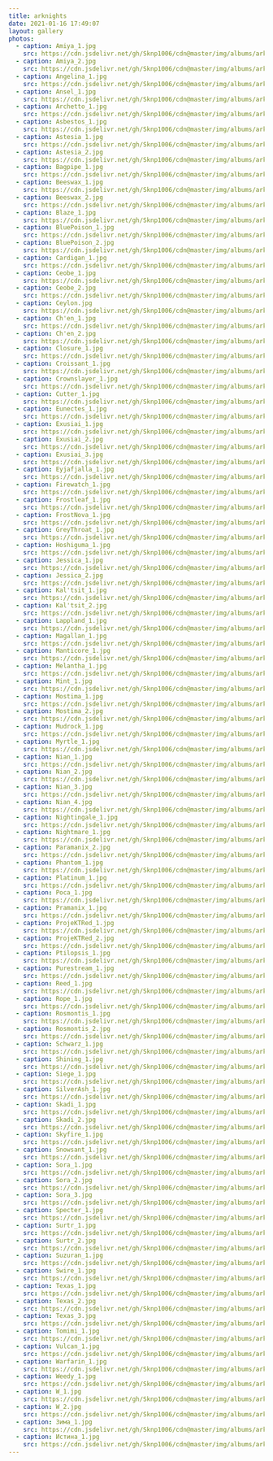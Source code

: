 ```yaml
---
title: arknights
date: 2021-01-16 17:49:07
layout: gallery
photos:
  - caption: Amiya_1.jpg
    src: https://cdn.jsdelivr.net/gh/Sknp1006/cdn@master/img/albums/arknights/Amiya_1.jpg
  - caption: Amiya_2.jpg
    src: https://cdn.jsdelivr.net/gh/Sknp1006/cdn@master/img/albums/arknights/Amiya_2.jpg
  - caption: Angelina_1.jpg
    src: https://cdn.jsdelivr.net/gh/Sknp1006/cdn@master/img/albums/arknights/Angelina_1.jpg
  - caption: Ansel_1.jpg
    src: https://cdn.jsdelivr.net/gh/Sknp1006/cdn@master/img/albums/arknights/Ansel_1.jpg
  - caption: Archetto_1.jpg
    src: https://cdn.jsdelivr.net/gh/Sknp1006/cdn@master/img/albums/arknights/Archetto_1.jpg
  - caption: Asbestos_1.jpg
    src: https://cdn.jsdelivr.net/gh/Sknp1006/cdn@master/img/albums/arknights/Asbestos_1.jpg
  - caption: Astesia_1.jpg
    src: https://cdn.jsdelivr.net/gh/Sknp1006/cdn@master/img/albums/arknights/Astesia_1.jpg
  - caption: Astesia_2.jpg
    src: https://cdn.jsdelivr.net/gh/Sknp1006/cdn@master/img/albums/arknights/Astesia_2.jpg
  - caption: Bagpipe_1.jpg
    src: https://cdn.jsdelivr.net/gh/Sknp1006/cdn@master/img/albums/arknights/Bagpipe_1.jpg
  - caption: Beeswax_1.jpg
    src: https://cdn.jsdelivr.net/gh/Sknp1006/cdn@master/img/albums/arknights/Beeswax_1.jpg
  - caption: Beeswax_2.jpg
    src: https://cdn.jsdelivr.net/gh/Sknp1006/cdn@master/img/albums/arknights/Beeswax_2.jpg
  - caption: Blaze_1.jpg
    src: https://cdn.jsdelivr.net/gh/Sknp1006/cdn@master/img/albums/arknights/Blaze_1.jpg
  - caption: BluePoison_1.jpg
    src: https://cdn.jsdelivr.net/gh/Sknp1006/cdn@master/img/albums/arknights/BluePoison_1.jpg
  - caption: BluePoison_2.jpg
    src: https://cdn.jsdelivr.net/gh/Sknp1006/cdn@master/img/albums/arknights/BluePoison_2.jpg
  - caption: Cardigan_1.jpg
    src: https://cdn.jsdelivr.net/gh/Sknp1006/cdn@master/img/albums/arknights/Cardigan_1.jpg
  - caption: Ceobe_1.jpg
    src: https://cdn.jsdelivr.net/gh/Sknp1006/cdn@master/img/albums/arknights/Ceobe_1.jpg
  - caption: Ceobe_2.jpg
    src: https://cdn.jsdelivr.net/gh/Sknp1006/cdn@master/img/albums/arknights/Ceobe_2.jpg
  - caption: Ceylon.jpg
    src: https://cdn.jsdelivr.net/gh/Sknp1006/cdn@master/img/albums/arknights/Ceylon.jpg
  - caption: Ch'en_1.jpg
    src: https://cdn.jsdelivr.net/gh/Sknp1006/cdn@master/img/albums/arknights/Ch'en_1.jpg
  - caption: Ch'en_2.jpg
    src: https://cdn.jsdelivr.net/gh/Sknp1006/cdn@master/img/albums/arknights/Ch'en_2.jpg
  - caption: Closure_1.jpg
    src: https://cdn.jsdelivr.net/gh/Sknp1006/cdn@master/img/albums/arknights/Closure_1.jpg
  - caption: Croissant_1.jpg
    src: https://cdn.jsdelivr.net/gh/Sknp1006/cdn@master/img/albums/arknights/Croissant_1.jpg
  - caption: Crownslayer_1.jpg
    src: https://cdn.jsdelivr.net/gh/Sknp1006/cdn@master/img/albums/arknights/Crownslayer_1.jpg
  - caption: Cutter_1.jpg
    src: https://cdn.jsdelivr.net/gh/Sknp1006/cdn@master/img/albums/arknights/Cutter_1.jpg
  - caption: Eunectes_1.jpg
    src: https://cdn.jsdelivr.net/gh/Sknp1006/cdn@master/img/albums/arknights/Eunectes_1.jpg
  - caption: Exusiai_1.jpg
    src: https://cdn.jsdelivr.net/gh/Sknp1006/cdn@master/img/albums/arknights/Exusiai_1.jpg
  - caption: Exusiai_2.jpg
    src: https://cdn.jsdelivr.net/gh/Sknp1006/cdn@master/img/albums/arknights/Exusiai_2.jpg
  - caption: Exusiai_3.jpg
    src: https://cdn.jsdelivr.net/gh/Sknp1006/cdn@master/img/albums/arknights/Exusiai_3.jpg
  - caption: Eyjafjalla_1.jpg
    src: https://cdn.jsdelivr.net/gh/Sknp1006/cdn@master/img/albums/arknights/Eyjafjalla_1.jpg
  - caption: Firewatch_1.jpg
    src: https://cdn.jsdelivr.net/gh/Sknp1006/cdn@master/img/albums/arknights/Firewatch_1.jpg
  - caption: Frostleaf_1.jpg
    src: https://cdn.jsdelivr.net/gh/Sknp1006/cdn@master/img/albums/arknights/Frostleaf_1.jpg
  - caption: FrostNova_1.jpg
    src: https://cdn.jsdelivr.net/gh/Sknp1006/cdn@master/img/albums/arknights/FrostNova_1.jpg
  - caption: GreyThroat_1.jpg
    src: https://cdn.jsdelivr.net/gh/Sknp1006/cdn@master/img/albums/arknights/GreyThroat_1.jpg
  - caption: Hoshiguma_1.jpg
    src: https://cdn.jsdelivr.net/gh/Sknp1006/cdn@master/img/albums/arknights/Hoshiguma_1.jpg
  - caption: Jessica_1.jpg
    src: https://cdn.jsdelivr.net/gh/Sknp1006/cdn@master/img/albums/arknights/Jessica_1.jpg
  - caption: Jessica_2.jpg
    src: https://cdn.jsdelivr.net/gh/Sknp1006/cdn@master/img/albums/arknights/Jessica_2.jpg
  - caption: Kal'tsit_1.jpg
    src: https://cdn.jsdelivr.net/gh/Sknp1006/cdn@master/img/albums/arknights/Kal'tsit_1.jpg
  - caption: Kal'tsit_2.jpg
    src: https://cdn.jsdelivr.net/gh/Sknp1006/cdn@master/img/albums/arknights/Kal'tsit_2.jpg
  - caption: Lappland_1.jpg
    src: https://cdn.jsdelivr.net/gh/Sknp1006/cdn@master/img/albums/arknights/Lappland_1.jpg
  - caption: Magallan_1.jpg
    src: https://cdn.jsdelivr.net/gh/Sknp1006/cdn@master/img/albums/arknights/Magallan_1.jpg
  - caption: Manticore_1.jpg
    src: https://cdn.jsdelivr.net/gh/Sknp1006/cdn@master/img/albums/arknights/Manticore_1.jpg
  - caption: Melantha_1.jpg
    src: https://cdn.jsdelivr.net/gh/Sknp1006/cdn@master/img/albums/arknights/Melantha_1.jpg
  - caption: Mint_1.jpg
    src: https://cdn.jsdelivr.net/gh/Sknp1006/cdn@master/img/albums/arknights/Mint_1.jpg
  - caption: Mostima_1.jpg
    src: https://cdn.jsdelivr.net/gh/Sknp1006/cdn@master/img/albums/arknights/Mostima_1.jpg
  - caption: Mostima_2.jpg
    src: https://cdn.jsdelivr.net/gh/Sknp1006/cdn@master/img/albums/arknights/Mostima_2.jpg
  - caption: Mudrock_1.jpg
    src: https://cdn.jsdelivr.net/gh/Sknp1006/cdn@master/img/albums/arknights/Mudrock_1.jpg
  - caption: Myrtle_1.jpg
    src: https://cdn.jsdelivr.net/gh/Sknp1006/cdn@master/img/albums/arknights/Myrtle_1.jpg
  - caption: Nian_1.jpg
    src: https://cdn.jsdelivr.net/gh/Sknp1006/cdn@master/img/albums/arknights/Nian_1.jpg
  - caption: Nian_2.jpg
    src: https://cdn.jsdelivr.net/gh/Sknp1006/cdn@master/img/albums/arknights/Nian_2.jpg
  - caption: Nian_3.jpg
    src: https://cdn.jsdelivr.net/gh/Sknp1006/cdn@master/img/albums/arknights/Nian_3.jpg
  - caption: Nian_4.jpg
    src: https://cdn.jsdelivr.net/gh/Sknp1006/cdn@master/img/albums/arknights/Nian_4.jpg
  - caption: Nightingale_1.jpg
    src: https://cdn.jsdelivr.net/gh/Sknp1006/cdn@master/img/albums/arknights/Nightingale_1.jpg
  - caption: Nightmare_1.jpg
    src: https://cdn.jsdelivr.net/gh/Sknp1006/cdn@master/img/albums/arknights/Nightmare_1.jpg
  - caption: Paramanix_2.jpg
    src: https://cdn.jsdelivr.net/gh/Sknp1006/cdn@master/img/albums/arknights/Paramanix_2.jpg
  - caption: Phantom_1.jpg
    src: https://cdn.jsdelivr.net/gh/Sknp1006/cdn@master/img/albums/arknights/Phantom_1.jpg
  - caption: Platinum_1.jpg
    src: https://cdn.jsdelivr.net/gh/Sknp1006/cdn@master/img/albums/arknights/Platinum_1.jpg
  - caption: Poca_1.jpg
    src: https://cdn.jsdelivr.net/gh/Sknp1006/cdn@master/img/albums/arknights/Poca_1.jpg
  - caption: Pramanix_1.jpg
    src: https://cdn.jsdelivr.net/gh/Sknp1006/cdn@master/img/albums/arknights/Pramanix_1.jpg
  - caption: ProjeKTRed_1.jpg
    src: https://cdn.jsdelivr.net/gh/Sknp1006/cdn@master/img/albums/arknights/ProjeKTRed_1.jpg
  - caption: ProjeKTRed_2.jpg
    src: https://cdn.jsdelivr.net/gh/Sknp1006/cdn@master/img/albums/arknights/ProjeKTRed_2.jpg
  - caption: Ptilopsis_1.jpg
    src: https://cdn.jsdelivr.net/gh/Sknp1006/cdn@master/img/albums/arknights/Ptilopsis_1.jpg
  - caption: Purestream_1.jpg
    src: https://cdn.jsdelivr.net/gh/Sknp1006/cdn@master/img/albums/arknights/Purestream_1.jpg
  - caption: Reed_1.jpg
    src: https://cdn.jsdelivr.net/gh/Sknp1006/cdn@master/img/albums/arknights/Reed_1.jpg
  - caption: Rope_1.jpg
    src: https://cdn.jsdelivr.net/gh/Sknp1006/cdn@master/img/albums/arknights/Rope_1.jpg
  - caption: Rosmontis_1.jpg
    src: https://cdn.jsdelivr.net/gh/Sknp1006/cdn@master/img/albums/arknights/Rosmontis_1.jpg
  - caption: Rosmontis_2.jpg
    src: https://cdn.jsdelivr.net/gh/Sknp1006/cdn@master/img/albums/arknights/Rosmontis_2.jpg
  - caption: Schwarz_1.jpg
    src: https://cdn.jsdelivr.net/gh/Sknp1006/cdn@master/img/albums/arknights/Schwarz_1.jpg
  - caption: Shining_1.jpg
    src: https://cdn.jsdelivr.net/gh/Sknp1006/cdn@master/img/albums/arknights/Shining_1.jpg
  - caption: Siege_1.jpg
    src: https://cdn.jsdelivr.net/gh/Sknp1006/cdn@master/img/albums/arknights/Siege_1.jpg
  - caption: SilverAsh_1.jpg
    src: https://cdn.jsdelivr.net/gh/Sknp1006/cdn@master/img/albums/arknights/SilverAsh_1.jpg
  - caption: Skadi_1.jpg
    src: https://cdn.jsdelivr.net/gh/Sknp1006/cdn@master/img/albums/arknights/Skadi_1.jpg
  - caption: Skadi_2.jpg
    src: https://cdn.jsdelivr.net/gh/Sknp1006/cdn@master/img/albums/arknights/Skadi_2.jpg
  - caption: Skyfire_1.jpg
    src: https://cdn.jsdelivr.net/gh/Sknp1006/cdn@master/img/albums/arknights/Skyfire_1.jpg
  - caption: Snowsant_1.jpg
    src: https://cdn.jsdelivr.net/gh/Sknp1006/cdn@master/img/albums/arknights/Snowsant_1.jpg
  - caption: Sora_1.jpg
    src: https://cdn.jsdelivr.net/gh/Sknp1006/cdn@master/img/albums/arknights/Sora_1.jpg
  - caption: Sora_2.jpg
    src: https://cdn.jsdelivr.net/gh/Sknp1006/cdn@master/img/albums/arknights/Sora_2.jpg
  - caption: Sora_3.jpg
    src: https://cdn.jsdelivr.net/gh/Sknp1006/cdn@master/img/albums/arknights/Sora_3.jpg
  - caption: Specter_1.jpg
    src: https://cdn.jsdelivr.net/gh/Sknp1006/cdn@master/img/albums/arknights/Specter_1.jpg
  - caption: Surtr_1.jpg
    src: https://cdn.jsdelivr.net/gh/Sknp1006/cdn@master/img/albums/arknights/Surtr_1.jpg
  - caption: Surtr_2.jpg
    src: https://cdn.jsdelivr.net/gh/Sknp1006/cdn@master/img/albums/arknights/Surtr_2.jpg
  - caption: Suzuran_1.jpg
    src: https://cdn.jsdelivr.net/gh/Sknp1006/cdn@master/img/albums/arknights/Suzuran_1.jpg
  - caption: Swire_1.jpg
    src: https://cdn.jsdelivr.net/gh/Sknp1006/cdn@master/img/albums/arknights/Swire_1.jpg
  - caption: Texas_1.jpg
    src: https://cdn.jsdelivr.net/gh/Sknp1006/cdn@master/img/albums/arknights/Texas_1.jpg
  - caption: Texas_2.jpg
    src: https://cdn.jsdelivr.net/gh/Sknp1006/cdn@master/img/albums/arknights/Texas_2.jpg
  - caption: Texas_3.jpg
    src: https://cdn.jsdelivr.net/gh/Sknp1006/cdn@master/img/albums/arknights/Texas_3.jpg
  - caption: Tomimi_1.jpg
    src: https://cdn.jsdelivr.net/gh/Sknp1006/cdn@master/img/albums/arknights/Tomimi_1.jpg
  - caption: Vulcan_1.jpg
    src: https://cdn.jsdelivr.net/gh/Sknp1006/cdn@master/img/albums/arknights/Vulcan_1.jpg
  - caption: Warfarin_1.jpg
    src: https://cdn.jsdelivr.net/gh/Sknp1006/cdn@master/img/albums/arknights/Warfarin_1.jpg
  - caption: Weedy_1.jpg
    src: https://cdn.jsdelivr.net/gh/Sknp1006/cdn@master/img/albums/arknights/Weedy_1.jpg
  - caption: W_1.jpg
    src: https://cdn.jsdelivr.net/gh/Sknp1006/cdn@master/img/albums/arknights/W_1.jpg
  - caption: W_2.jpg
    src: https://cdn.jsdelivr.net/gh/Sknp1006/cdn@master/img/albums/arknights/W_2.jpg
  - caption: Зима_1.jpg
    src: https://cdn.jsdelivr.net/gh/Sknp1006/cdn@master/img/albums/arknights/Зима_1.jpg
  - caption: Истина_1.jpg
    src: https://cdn.jsdelivr.net/gh/Sknp1006/cdn@master/img/albums/arknights/Истина_1.jpg
---
```

